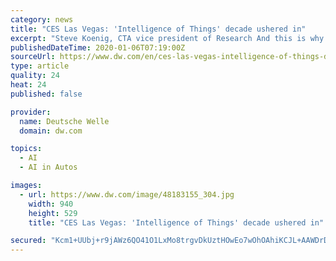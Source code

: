 ```yaml
---
category: news
title: "CES Las Vegas: 'Intelligence of Things' decade ushered in"
excerpt: "Steve Koenig, CTA vice president of Research And this is why artificial intelligence (AI) is now permeating almost every facet of our ... In 2017, the likes of Tesla, Uber and Waymo started to test and deploy self-driving vehicles. Where do you see the biggest advancement and the biggest obstacle in 2020 and beyond? At CES, we've been talking ..."
publishedDateTime: 2020-01-06T07:19:00Z
sourceUrl: https://www.dw.com/en/ces-las-vegas-intelligence-of-things-decade-ushered-in/a-51876775
type: article
quality: 24
heat: 24
published: false

provider:
  name: Deutsche Welle
  domain: dw.com

topics:
  - AI
  - AI in Autos

images:
  - url: https://www.dw.com/image/48183155_304.jpg
    width: 940
    height: 529
    title: "CES Las Vegas: 'Intelligence of Things' decade ushered in"

secured: "Kcm1+UUbj+r9jAWz6QO41O1LxMo8trgvDkUztHOwEo7wOhOAhiKCJL+AAWDrDyeBkHI/axIBgB65jiJN3Pw52oHQW/A3M+VpM1yIQTBH3GgZ0/bIRr2caCDXwv782726GeQwjpM4Wq2DGgQ3D+U3Nzf1DRuk3oKtWxFj59ehZdLtBc2f1xLABBIlLRepGq/wXsI9lB5l2s74kJI5Q5M/Tt6Vb3UiUpJpoOJMTrwgYv5qp1cUpqV2DSrZLU1vpba5Ihj/bFv/RyZMLwKwGSCTZcASceXRMRABqLucJJZF4d4=;oW5rMkBiX5F7KsjpJQ4SUQ=="
---
```


